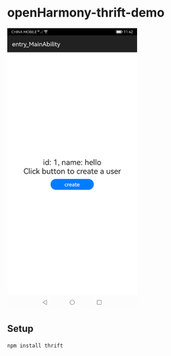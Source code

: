 # openHarmony-thrift-demo

<img src="https://github.com/konpeki622/openHarmony-thrift-demo/blob/main/result.png" width=300 />

## Setup

```
npm install thrift
```
